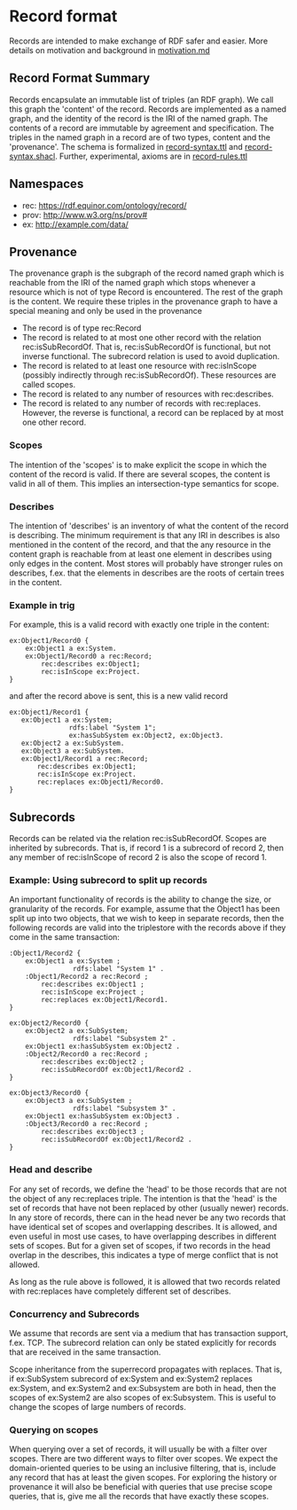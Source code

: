 # Record format
Records are intended to make exchange of RDF safer and easier. More details on motivation and background in [motivation.md](motivation.md)

## Record Format Summary  
Records encapsulate an immutable list of triples (an RDF graph). We call this graph the 'content' of the record.
Records are implemented as a named graph, and the identity of the record is the IRI of the named graph.
The contents of a record are immutable by agreement and specification. The triples in the named graph in a record are of two types, content and the 'provenance'. 
The schema is formalized in [record-syntax.ttl](../schema/record-syntax.ttl) and [record-syntax.shacl](../schema/record-syntax.shacl). Further, experimental, axioms are in [record-rules.ttl](../schema/record-rules.ttl)

## Namespaces
* rec: https://rdf.equinor.com/ontology/record/
* prov: http://www.w3.org/ns/prov#
* ex: http://example.com/data/ 

## Provenance
The provenance graph is the subgraph of the record named graph which is reachable from the IRI of the named graph which stops whenever a resource which is not of type Record is encountered. The rest of the graph is the content.
We require these triples in the provenance graph to have a special meaning and only be used in the provenance
* The record is of type rec:Record
* The record is related to at most one other record with the relation rec:isSubRecordOf. That is, rec:isSubRecordOf is functional, but not inverse functional. The subrecord relation is used to avoid duplication.
* The record is related to at least one resource with rec:isInScope (possibly indirectly through rec:isSubRecordOf). These resources are called scopes.
* The record is related to any number of resources with rec:describes. 
* The record is related to any number of records with rec:replaces. However, the reverse is functional, a record can be replaced by at most one other record.

### Scopes
The intention of the 'scopes' is to make explicit the scope in which the content of the record is valid. If there are several scopes, the content is valid in all of them. This implies an intersection-type semantics for scope. 

### Describes
The intention of 'describes' is an inventory of what the content of the record is describing. The minimum requirement is that any IRI in describes is also mentioned in the content of the record, and that the any resource in the content graph is reachable from at least one element in describes using only edges in the content. Most stores will probably have stronger rules on describes, f.ex. that the elements in describes are the roots of certain trees in the content.

### Example in trig
For example, this is a valid record with exactly one triple in the content:
```ttl
ex:Object1/Record0 {
    ex:Object1 a ex:System.
    ex:Object1/Record0 a rec:Record;
        rec:describes ex:Object1;
        rec:isInScope ex:Project.
}
 ```
and after the record above is sent, this is a new valid record
 ```ttl
ex:Object1/Record1 {
    ex:Object1 a ex:System;
                rdfs:label "System 1";
                ex:hasSubSystem ex:Object2, ex:Object3.
    ex:Object2 a ex:SubSystem.
    ex:Object3 a ex:SubSystem.
    ex:Object1/Record1 a rec:Record;
        rec:describes ex:Object1;
        rec:isInScope ex:Project.
        rec:replaces ex:Object1/Record0.
}
 ```
## Subrecords
Records can be related via the relation rec:isSubRecordOf. Scopes are inherited by subrecords. That is, if record 1 is a subrecord of record 2, then any member of rec:isInScope of record 2 is also the scope of record 1.

### Example: Using subrecord to split up records
An important functionality of records is the ability to change the size, or granularity of the records. For example, assume that the Object1 has been split up into two objects, that we wish to keep in separate records, then the following records are valid into the triplestore with the records above if they come in the same transaction:

```ttl
:Object1/Record2 {
    ex:Object1 a ex:System ;
                rdfs:label "System 1" .
    :Object1/Record2 a rec:Record ;
        rec:describes ex:Object1 ;
        rec:isInScope ex:Project ;
        rec:replaces ex:Object1/Record1.
}
```
```ttl
ex:Object2/Record0 {
    ex:Object2 a ex:SubSystem;
                rdfs:label "Subsystem 2" .
    ex:Object1 ex:hasSubSystem ex:Object2 .
    :Object2/Record0 a rec:Record ;
        rec:describes ex:Object2 ;
        rec:isSubRecordOf ex:Object1/Record2 .
}
 ```
 
```ttl
ex:Object3/Record0 {
    ex:Object3 a ex:SubSystem ;
                rdfs:label "Subsystem 3" .
    ex:Object1 ex:hasSubSystem ex:Object3 .
    :Object3/Record0 a rec:Record ;
        rec:describes ex:Object3 ;
        rec:isSubRecordOf ex:Object1/Record2 .
}
 ```
### Head and describe
For any set of records, we define the 'head' to be those records that are not the object of any rec:replaces triple. The intention is that the 'head' is the set of records that have not been replaced by other (usually newer)  records.
In any store of records, there can in the head never be any two records that have identical set of scopes and overlapping describes. It is allowed, and even useful in most use cases, to have overlapping describes in different sets of scopes. But for a given set of scopes, if two records in the head overlap in the describes, this indicates a type of merge conflict that is not allowed.

As long as the rule above is followed, it is allowed that two records related with rec:replaces have completely different set of describes.

### Concurrency and Subrecords
We assume that records are sent via a medium that has transaction support, f.ex. TCP. The subrecord relation can only be stated explicitly for records that are received in the same transaction.

Scope inheritance from the superrecord propagates with replaces. That is, if ex:SubSystem subrecord of ex:System and ex:System2 replaces ex:System, and ex:System2 and ex:Subsystem are both in head, then the scopes of ex:System2 are also scopes of ex:Subsystem. 
This is useful to change the scopes of large numbers of records.
### Querying on scopes
When querying over a set of records, it will usually be with a filter over scopes. There are two different ways to filter over scopes. We expect the domain-oriented queries to be using an inclusive filtering, that is, include any record that has at least the given scopes. For exploring the history or provenance it will also be beneficial with queries that use precise scope queries, that is, give me all the records that have exactly these scopes.